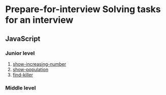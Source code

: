 # Prepare-for-interview Solving tasks for an interview

## JavaScript

### Junior level

1. [show-increasing-number](javascript/junior/show-increasing-number)
2. [show-population](javascript/junior/show-population)
3. [find-killer](javascript/junior/find-killer)

### Middle level
